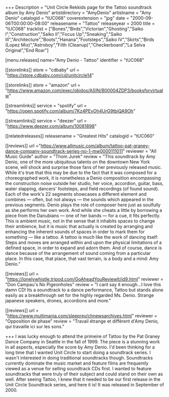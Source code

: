 +++
Description = "Unit Circle Rekkids page for the Tattoo soundtrack album by Amy Denio"
artistdirectory = "AmyDenio"
artistname = "Amy Denio"
catalogid = "tUC068"
coverextension = "jpg"
date = "2000-09-06T00:00:00-08:00"
releasename = "Tattoo"
releaseyear = 2000
title = "tUC068"
tracklist = ["Bones","Birds","Victorian","Ghosting","Saiko I","Construction","Saiko II","Focus Up","Sneaking","Saiko III","Architecture","Boots","Hanana","Footsteps","Saiko IV","Skirts","Birds (Lopez Mix)","Astroboy","Filth (Cleanup)","Checkerboard","La Selva Original","End Roar"]


[menu.releases]
	name="Amy Denio - Tattoo"
	identifier = "tUC068"

[[storelinks]]
	store = "cdbaby"
	url = "https://store.cdbaby.com/cd/unitcircle14"

[[storelinks]]
	store = "amazon"
	url = "https://www.amazon.com/exec/obidos/ASIN/B00004ZDP3/booksforvirtualw"

[[streamlinks]]
	service = "spotify"
	url = "https://open.spotify.com/album/7Kz4PEvOh4UrG9tbiQA9Oh"

[[streamlinks]]
	service = "deezer"
	url = "https://www.deezer.com/album/10081898"


[[relatedreleases]]
	releasename = "Greatest Hits"
	catalogid = "tUC060"

[[reviews]]
	url ="https://www.allmusic.com/album/tattoo-pat-graney-dance-company-soundtrack-series-no-1-mw0000111011"
	reviewer = "All Music Guide"
	author = "Thom Jurek"
	review = "This soundtrack by Amy Denio, one of the more ubiquitous talents on the downtown New York scene, will shock and surprise those fans of her previously released music. While it's true that this may be due to the fact that it was composed for a choreographed work, it is nonetheless a Denio composition encompassing the construction noise outside her studio, her voice, accordion, guitar, bass, water slapping, dancers' footsteps, and field recordings (of found sound). Each of the work's 22 segments showcases a different element and combines — often, but not always — the sounds which appeared in the previous segments. Denio plays the role of composer here just as soulfully as she performs her own work. And while she cheats a little by borrowing a piece from the Danubians — one of her bands — for a cue, it fits perfectly. This is ambient music, not in the sense that it inhabits spaces to change their ambience, but it is music that actually is created by arranging and enhancing the inherent sounds of spaces in order to mark them for something — like a tattoo. A tattoo is much like the work of dancing itself: Steps and moves are arranged within and upon the physical limitations of a defined space, in order to expand and adorn them. And of course, dance is dance because of the arrangement of sound coming from a particular place. In this case, that place, that vast terrain, is a body and a mind: Amy Denio."

[[reviews]]
	url = "https://lonelywhistle.tripod.com/GoAheadYouReviewIt/id9.html"
	reviewer = "Don Campau's No Pigeonholes"
	review = "I cant say it enough...I love this damn CD! Its a soundtrack to a dance performance, Tattoo but stands alone easily as a breakthrough set for the highly regarded Ms. Denio. Strange japanese speakers, drones, accordions and more."

[[reviews]]
	url = "https://www.multimania.com/sleeprev/chnewsarchives.html"
	reviewer = "Opposition de phase"
	review = "Travail étrange et différent d'Amy Denio, qui travaille ici sur les sons."

	
+++
I was lucky enough to attend the primeire of Tattoo by the Pat Graney Dance Company in Seattle in the fall of 1999. The piece is a stunning work in all aspects, especially the score by Amy Denio. I'd been thinking for a long time that I wanted Unit Circle to start doing a soundtrack series. I wasn't interested in doing traditional soundtracks though. Soundtracks currently dominate the music market and feature films are frequently viewed as a venue for selling soundtrack CDs first. I wanted to feature soundtracks that were truly of their subject and could stand on their own as well. After seeing Tattoo, I knew that it needed to be our first release in the Unit Circle Soundtrack series, and here it is! It was released in September of 2000.